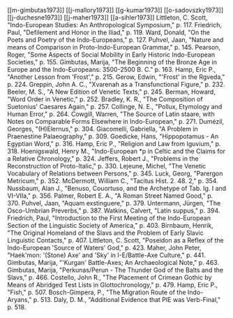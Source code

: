 [[m-gimbutas1973]]
[[j-mallory1973]]
[[g-kumar1973]]
[[o-sadovszky1973]]
[[j-duchesne1973]]
[[j-maher1973]]
[[a-sihler1973]]
Littleton, C. Scott, "Indo-European Studies: An Anthropological Symposium," p. 117.
Friedrich, Paul, "Defilement and Honor in the Iliad," p. 119.
Ward, Donald, "On the Poets and Poetry of the Indo-Europeans," p. 127.
Puhvel, Jaan, "Nature and means of Comparison in Proto-Indo-European Grammar," p. 145.
Pearson, Roger, "Some Aspects of Social Mobility in Early Historic Indo-European Societies," p. 155.
Gimbutas, Marija, "The Beginning of the Bronze Age in Europe and the Indo-Europeans: 3500-2500 B. C." p. 163.
Hamp, Eric P., "Another Lesson from 'Frost'," p. 215.
Gerow, Edwin, "'Frost' in the Rgveda," p. 224.
Greppin, John A. C., "Xvarenah as a Transfunctional Figure," p. 232.
Beeler, M. S., "A New Edition of Venetic Texts," p. 245.
Berman, Howard, "Word Order in Venetic," p. 252.
Bradley, K. R., "The Composition of Suetonius' Caesares Again," p. 257.
Collinge, N. E., "Pollux, Etymology and Human Error," p. 264.
Cowgill, Warren, "The Source of Latin staare, with Notes on Comparable Forms Elsewhere in Indo-European," p. 271.
Dumézil, Georges, "(H)Elernus," p. 304.
Giacomelli, Gabriella, "A Problem in Praenestine Palaeography," p. 309.
Goedicke, Hans, "Hippopotamus - An Egyptian Word," p. 316.
Hamp, Eric P., "Religion and Law from Iguvium," p. 318.
Hoenigswald, Henry M., "Indo-European *p in Celtic and the Claims for a Relative Chronology," p. 324.
Jeffers, Robert J., "Problems in the Reconstruction of Proto-Italic," p. 330.
Lejeune, Michel, "The Venetic Vocabulary of Relations between Persons," p. 345.
Luck, Georg, "Parergon Metricum," p. 352.
McDermott, William C., "Tacitus Hist. 2. 48. 2," p. 354.
Nussbaum, Alan J., "Benuso, Couortuso, and the Archetype of Tab. Ig. I and VI-VIIa," p. 356.
Palmer, Robert E. A., "A Roman Street Named Good," p. 370.
Puhvel, Jaan, "Aquam exstinguere," p. 379.
Untermann, Jürgen, "The Osco-Umbrian Preverbs," p. 387.
Watkins, Calvert, "Latin suppus," p. 394.
Friedrich, Paul, "Introduction to the First Meeting of the Indo-European Section of the Linguistic Society of America," p. 403.
Birnbaum, Henrik, "The Original Homeland of the Slavs and the Problem of Early Slavic Linguistic Contacts," p. 407.
Littleton, C. Scott, "Poseidon as a Reflex of the Indo-European 'Source of Waters' God," p. 423.
Maher, John Peter, "Haek'mon: '(Stone) Axe' and 'Sky' in I-E/Battle-Axe Culture," p. 441.
Gimbutas, Marija, "'Kurgan' Battle-Axes; An Archaeological Note," p. 463.
Gimbutas, Marija, "Perkunas/Perun - The Thunder God of the Balts and the Slavs," p. 466.
Costello, John R., "The Placement of Crimean Gothic by Means of Abridged Test Lists in Glottochronology," p. 479.
Hamp, Eric P., "Fish," p. 507.
Bosch-Gimpera, P., "The Migration Route of the Indo-Aryans," p. 513.
Daly, D. M., "Additional Evidence that PIE was Verb-Final," p. 518.